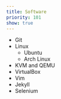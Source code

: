 ```yaml
---
title: Software
priority: 101
show: true
---
```

- Git
- Linux
  - Ubuntu
  - Arch Linux
- KVM and QEMU 
- VirtualBox
- Vim
- Jekyll
- Selenium
